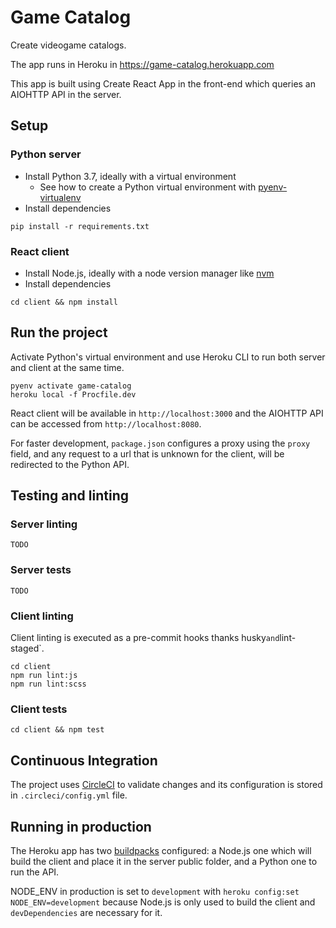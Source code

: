 # Game Catalog

Create videogame catalogs.

The app runs in Heroku in https://game-catalog.herokuapp.com

This app is built using Create React App in the front-end which queries an AIOHTTP API in the server.

## Setup

### Python server

- Install Python 3.7, ideally with a virtual environment
  - See how to create a Python virtual environment with [pyenv-virtualenv](docs/PYENV-VIRTUALENV.md)
- Install dependencies
```
pip install -r requirements.txt
```

### React client
- Install Node.js, ideally with a node version manager like [nvm](https://github.com/nvm-sh/nvm)
- Install dependencies
```
cd client && npm install
```

## Run the project

Activate Python's virtual environment and use Heroku CLI to run both server and client at the same time.
```
pyenv activate game-catalog
heroku local -f Procfile.dev
```
React client will be available in `http://localhost:3000` and the AIOHTTP API can be accessed from `http://localhost:8080`.

For faster development, `package.json` configures a proxy using the `proxy` field, and any request to a url that is unknown
for the client, will be redirected to the Python API.

## Testing and linting

### Server linting

```
TODO
```

### Server tests

```
TODO
```

### Client linting

Client linting is executed as a pre-commit hooks thanks husky` and `lint-staged`.

```
cd client
npm run lint:js
npm run lint:scss
```

### Client tests

```
cd client && npm test
````

## Continuous Integration

The project uses [CircleCI](https://circleci.com) to validate changes and its configuration is stored in
`.circleci/config.yml` file.

## Running in production

The Heroku app has two [buildpacks](https://devcenter.heroku.com/articles/buildpacks) configured: a Node.js one which will
build the client and place it in the server public folder, and a Python one to run the API.

NODE_ENV in production is set to `development` with `heroku config:set NODE_ENV=development` because Node.js is only used
to build the client and `devDependencies` are necessary for it.
